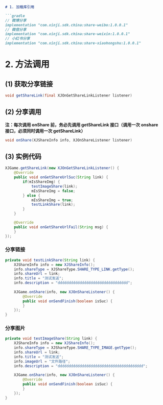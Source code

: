 ```markdown
# 1. 加载库引用

```gradle
// 微博分享
implementation "com.xinji.sdk.china:share-weibo:1.0.0.1"
// 微信分享
implementation "com.xinji.sdk.china:share-weixin:1.0.0.1"
// 小红书分享
implementation "com.xinji.sdk.china:share-xiaohongshu:1.0.0.1"
```

# 2. 方法调用

## (1) 获取分享链接

```java
void getShareLink(final XJOnGetShareLinkListener listener)
```

## (2) 分享调用

**注：每次调用 onShare 前，务必先调用 getShareLink 接口（调用一次 onshare 接口，必须同时调用一次 getShareLink）**

```java
void onShare(XJShareInfo info, XJOnShareListener listener)
```

## (3) 实例代码

```java
XJGame.getShareLink(new XJOnGetShareLinkListener() {
    @Override
    public void onGetShareUrlSuc(String link) {
        if(mIsShareImg) {
            testImageShare(link);
            mIsShareImg = false;
        } else {
            mIsShareImg = true;
            testLinkShare(link);
        }
    }

    @Override
    public void onGetShareUrlFail(String msg) {
    }
});
```

### 分享链接

```java
private void testLinkShare(String link) {
    XJShareInfo info = new XJShareInfo();
    info.shareType = XJShareType.SHARE_TYPE_LINK.getType();
    info.shareUrl = link;
    info.title = "测试发送";
    info.description = "dddddddddddddddddddddddddddddddd";
    
    XJGame.onShare(info, new XJOnShareListener() {
        @Override
        public void onSendFinish(boolean isSuc) {
        }
    });
}
```

### 分享图片

```java
private void testImageShare(String link) {
    XJShareInfo info = new XJShareInfo();
    info.shareType = XJShareType.SHARE_TYPE_IMAGE.getType();
    info.shareUrl = link;
    info.title = "测试发送";
    info.imageUrl = "文件路径";
    info.description = "ddddddddddddddddddddddddddddddddddddddd";
    
    XJGame.onShare(info, new XJOnShareListener() {
        @Override
        public void onSendFinish(boolean isSuc) {
        }
    });
}
```